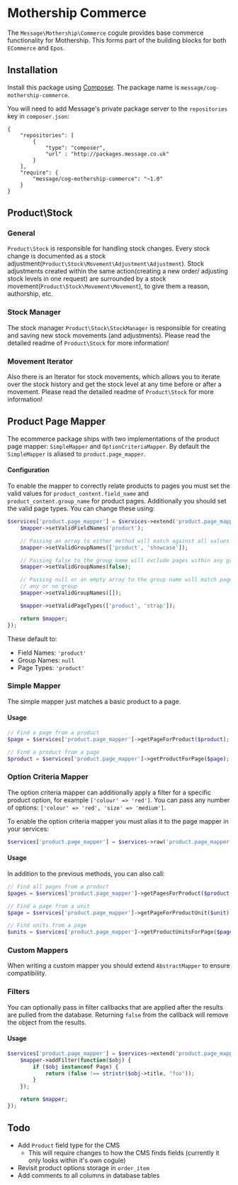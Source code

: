# Mothership Commerce

The `Message\Mothership\Commerce` cogule provides base commerce functionality for Mothership. This forms part of the building blocks for both `ECommerce` and `Epos`.

## Installation

Install this package using [Composer](http://getcomposer.org/). The package name is `message/cog-mothership-commerce`.

You will need to add Message's private package server to the `repositories` key in `composer.json`:

	{
		"repositories": [
			{
				"type": "composer",
				"url" : "http://packages.message.co.uk"
			}
		],
		"require": {
			"message/cog-mothership-commerce": "~1.0"
		}
	}

## Product\Stock
### General
`Product\Stock` is responsible for handling stock changes. Every stock change is documented as a stock adjustment(`Product\Stock\Movement\Adjustment\Adjustment`). Stock adjustments created within the same action(creating a new order/ adjusting stock levels in one request) are surrounded by a stock movement(`Product\Stock\Movement\Movement`), to give them a reason, authorship, etc.

### Stock Manager
The stock manager `Product\Stock\StockManager` is responsible for creating and saving new stock movements (and adjustments). Please read the detailed readme of `Product\Stock` for more information!

### Movement Iterator
Also there is an Iterator for stock movements, which allows you to iterate over the stock history and get the stock level at any time before or after a movement.  Please read the detailed readme of `Product\Stock` for more information!

## Product Page Mapper

The ecommerce package ships with two implementations of the product page mapper: `SimpleMapper` and
`OptionCriteriaMapper`. By default the `SimpleMapper` is aliased to `product.page_mapper`.

#### Configuration

To enable the mapper to correctly relate products to pages you must set the valid values for
`product_content.field_name` and `product_content.group_name` for product pages. Additionally you should set the valid
page types. You can change these using:

```php
$services['product.page_mapper'] = $services->extend('product.page_mapper', function($mapper, $c) {
	$mapper->setValidFieldNames('product');

	// Passing an array to either method will match against all values
	$mapper->setValidGroupNames(['product', 'showcase']);

	// Passing false to the group name will exclude pages within any group
	$mapper->setValidGroupNames(false);

	// Passing null or an empty array to the group name will match pages with
	// any or no group
	$mapper->setValidGroupNames([]);

	$mapper->setValidPageTypes(['product', 'strap']);

	return $mapper;
});
```

These default to:

- Field Names: `'product'`
- Group Names: `null`
- Page Types: `'product'`


### Simple Mapper

The simple mapper just matches a basic product to a page.

#### Usage

```php
// Find a page from a product
$page = $services['product.page_mapper']->getPageForProduct($product);

// Find a product from a page
$product = $services['product.page_mapper']->getProductForPage($page);
```


### Option Criteria Mapper

The option criteria mapper can additionally apply a filter for a specific product option, for example `['colour' => 'red']`. You can pass any number of options: `['colour' => 'red', 'size' => 'medium']`.

To enable the option criteria mapper you must alias it to the page mapper in your services:

```php
$services['product.page_mapper'] = $services->raw('product.page_mapper.option_criteria');
```

#### Usage

In addition to the previous methods, you can also call:

```php
// Find all pages from a product
$pages = $services['product.page_mapper']->getPagesForProduct($product, ['colour' => 'red']);

// Find a page from a unit
$page = $services['product.page_mapper']->getPageForProductUnit($unit);

// Find units from a page
$units = $services['product.page_mapper']->getProductUnitsForPage($page);
```


### Custom Mappers

When writing a custom mapper you should extend `AbstractMapper` to ensure compatibility.


### Filters

You can optionally pass in filter callbacks that are applied after the results are pulled from the database. Returning `false` from the callback will remove the object from the results.

#### Usage

```php
$services['product.page_mapper'] = $services->extend('product.page_mapper', function($mapper, $c) {
	$mapper->addFilter(function($obj) {
		if ($obj instanceof Page) {
			return (false !== stristr($obj->title, "foo"));
		}
	});

	return $mapper;
});
```

## Todo

* Add `Product` field type for the CMS
	* This will require changes to how the CMS finds fields (currently it only looks within it's own cogule)
* Revisit product options storage in `order_item`
* Add comments to all columns in database tables